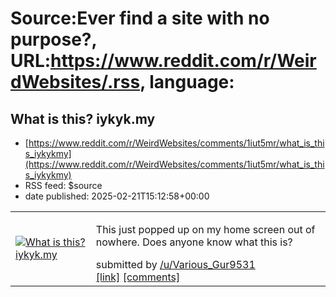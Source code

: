 # Source:Ever find a site with no purpose?, URL:https://www.reddit.com/r/WeirdWebsites/.rss, language:

## What is this? iykyk.my
 - [https://www.reddit.com/r/WeirdWebsites/comments/1iut5mr/what_is_this_iykykmy](https://www.reddit.com/r/WeirdWebsites/comments/1iut5mr/what_is_this_iykykmy)
 - RSS feed: $source
 - date published: 2025-02-21T15:12:58+00:00

<table> <tr><td> <a href="https://www.reddit.com/r/WeirdWebsites/comments/1iut5mr/what_is_this_iykykmy/"> <img src="https://preview.redd.it/4vx8ishodike1.png?width=640&amp;crop=smart&amp;auto=webp&amp;s=5f710f0f8c23ae422654323b2ef990fe2cd55da2" alt="What is this? iykyk.my" title="What is this? iykyk.my" /> </a> </td><td> <!-- SC_OFF --><div class="md"><p>This just popped up on my home screen out of nowhere. Does anyone know what this is?</p> </div><!-- SC_ON --> &#32; submitted by &#32; <a href="https://www.reddit.com/user/Various_Gur9531"> /u/Various_Gur9531 </a> <br/> <span><a href="https://i.redd.it/4vx8ishodike1.png">[link]</a></span> &#32; <span><a href="https://www.reddit.com/r/WeirdWebsites/comments/1iut5mr/what_is_this_iykykmy/">[comments]</a></span> </td></tr></table>

